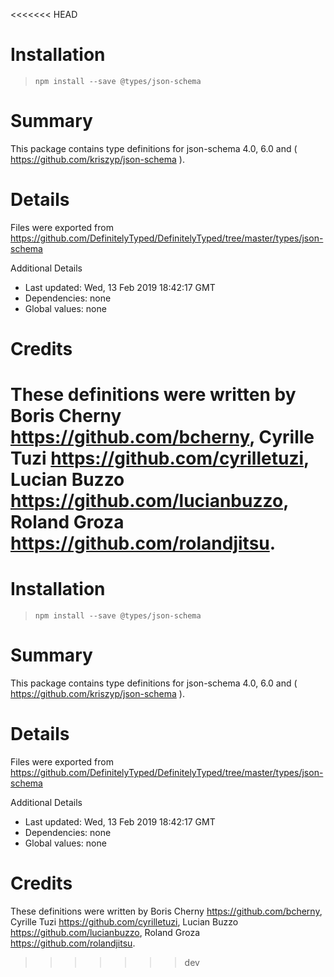 <<<<<<< HEAD
# Installation
> `npm install --save @types/json-schema`

# Summary
This package contains type definitions for json-schema 4.0, 6.0 and ( https://github.com/kriszyp/json-schema ).

# Details
Files were exported from https://github.com/DefinitelyTyped/DefinitelyTyped/tree/master/types/json-schema

Additional Details
 * Last updated: Wed, 13 Feb 2019 18:42:17 GMT
 * Dependencies: none
 * Global values: none

# Credits
These definitions were written by Boris Cherny <https://github.com/bcherny>, Cyrille Tuzi <https://github.com/cyrilletuzi>, Lucian Buzzo <https://github.com/lucianbuzzo>, Roland Groza <https://github.com/rolandjitsu>.
=======
# Installation
> `npm install --save @types/json-schema`

# Summary
This package contains type definitions for json-schema 4.0, 6.0 and ( https://github.com/kriszyp/json-schema ).

# Details
Files were exported from https://github.com/DefinitelyTyped/DefinitelyTyped/tree/master/types/json-schema

Additional Details
 * Last updated: Wed, 13 Feb 2019 18:42:17 GMT
 * Dependencies: none
 * Global values: none

# Credits
These definitions were written by Boris Cherny <https://github.com/bcherny>, Cyrille Tuzi <https://github.com/cyrilletuzi>, Lucian Buzzo <https://github.com/lucianbuzzo>, Roland Groza <https://github.com/rolandjitsu>.
>>>>>>> dev
